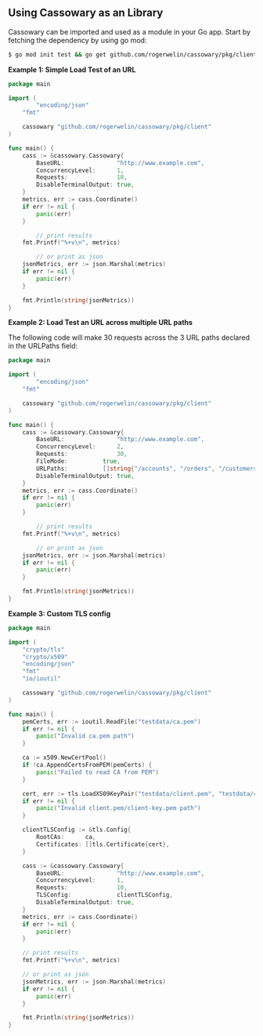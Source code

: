 
## Using Cassowary as an Library

Cassowary can be imported and used as a module in your Go app. Start by fetching the dependency by using go mod:

```bash
$ go mod init test && go get github.com/rogerwelin/cassowary/pkg/client
```

**Example 1: Simple Load Test of an URL**  

```go
package main

import (
        "encoding/json"
	"fmt"

	cassowary "github.com/rogerwelin/cassowary/pkg/client"
)

func main() {
	cass := &cassowary.Cassowary{
		BaseURL:               "http://www.example.com",
		ConcurrencyLevel:      1,
		Requests:              10,
		DisableTerminalOutput: true,
	}
	metrics, err := cass.Coordinate()
	if err != nil {
		panic(err)
	}

        // print results
	fmt.Printf("%+v\n", metrics)

        // or print as json
	jsonMetrics, err := json.Marshal(metrics)
	if err != nil {
		panic(err)
	}

	fmt.Println(string(jsonMetrics))
}
```

**Example 2: Load Test an URL across multiple URL paths**  

The following code will make 30 requests across the 3 URL paths declared in the URLPaths field:

```go
package main

import (
        "encoding/json"
	"fmt"

	cassowary "github.com/rogerwelin/cassowary/pkg/client"
)

func main() {
	cass := &cassowary.Cassowary{
		BaseURL:               "http://www.example.com",
		ConcurrencyLevel:      2,
		Requests:              30,
		FileMode:	       true,
		URLPaths:	       []string{"/accounts", "/orders", "/customers"},
		DisableTerminalOutput: true,
	}
	metrics, err := cass.Coordinate()
	if err != nil {
		panic(err)
	}

        // print results
	fmt.Printf("%+v\n", metrics)

        // or print as json
	jsonMetrics, err := json.Marshal(metrics)
	if err != nil {
		panic(err)
	}

	fmt.Println(string(jsonMetrics))
}
```

**Example 3: Custom TLS config**

```go
package main

import (
	"crypto/tls"
	"crypto/x509"
	"encoding/json"
	"fmt"
	"io/ioutil"

	cassowary "github.com/rogerwelin/cassowary/pkg/client"
)

func main() {
	pemCerts, err := ioutil.ReadFile("testdata/ca.pem")
	if err != nil {
		panic("Invalid ca.pem path")
	}

	ca := x509.NewCertPool()
	if !ca.AppendCertsFromPEM(pemCerts) {
		panic("Failed to read CA from PEM")
	}

	cert, err := tls.LoadX509KeyPair("testdata/client.pem", "testdata/client-key.pem")
	if err != nil {
		panic("Invalid client.pem/client-key.pem path")
	}

	clientTLSConfig := &tls.Config{
		RootCAs:      ca,
		Certificates: []tls.Certificate{cert},
	}

	cass := &cassowary.Cassowary{
		BaseURL:               "http://www.example.com",
		ConcurrencyLevel:      1,
		Requests:              10,
		TLSConfig:             clientTLSConfig,
		DisableTerminalOutput: true,
	}
	metrics, err := cass.Coordinate()
	if err != nil {
		panic(err)
	}

	// print results
	fmt.Printf("%+v\n", metrics)

	// or print as json
	jsonMetrics, err := json.Marshal(metrics)
	if err != nil {
		panic(err)
	}

	fmt.Println(string(jsonMetrics))
}

```